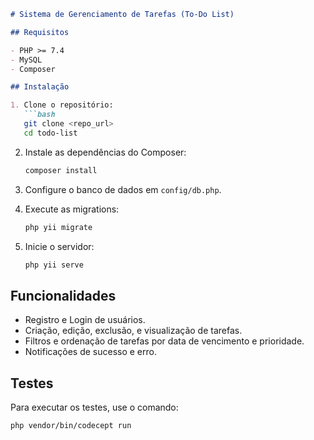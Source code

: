 
```markdown
# Sistema de Gerenciamento de Tarefas (To-Do List)

## Requisitos

- PHP >= 7.4
- MySQL
- Composer

## Instalação

1. Clone o repositório:
   ```bash
   git clone <repo_url>
   cd todo-list
   ```

2. Instale as dependências do Composer:
   ```bash
   composer install
   ```

3. Configure o banco de dados em `config/db.php`.

4. Execute as migrations:
   ```bash
   php yii migrate
   ```

5. Inicie o servidor:
   ```bash
   php yii serve
   ```

## Funcionalidades

- Registro e Login de usuários.
- Criação, edição, exclusão, e visualização de tarefas.
- Filtros e ordenação de tarefas por data de vencimento e prioridade.
- Notificações de sucesso e erro.

## Testes

Para executar os testes, use o comando:
```bash
php vendor/bin/codecept run
```
